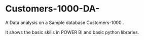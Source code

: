 # Customers-1000-DA-
A Data analysis on a Sample database Customers-1000 .

It shows the basic skills in POWER BI and basic python libraries.

